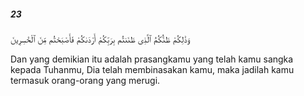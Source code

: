 ##### 23

<span class="ayah">وَذَٰلِكُمْ ظَنُّكُمُ ٱلَّذِى ظَنَنتُم بِرَبِّكُمْ أَرْدَىٰكُمْ فَأَصْبَحْتُم مِّنَ ٱلْخَٰسِرِينَ</span>

<span class="ayah_translation">Dan yang demikian itu adalah prasangkamu yang telah kamu sangka kepada Tuhanmu, Dia telah membinasakan kamu, maka jadilah kamu termasuk orang-orang yang merugi.</span>
